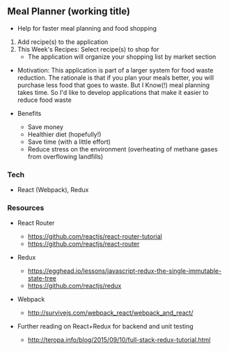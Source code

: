 ## Meal Planner (working title)

* Help for faster meal planning and food shopping

1. Add recipe(s) to the application
2. This Week's Recipes: Select recipe(s) to shop for
   * The application will organize your shopping list by market section

* Motivation: This application is part of a larger system for food waste reduction. The rationale is that if you plan your meals better, you will purchase less food that goes to waste. But I Know(!) meal planning takes time. So I'd like to develop applications that make it easier to reduce food waste

* Benefits
  * Save money
  * Healthier diet (hopefully!)
  * Save time (with a little effort)
  * Reduce stress on the environment (overheating of methane gases from overflowing landfills)

### Tech

* React (Webpack), Redux

### Resources

* React Router
  * https://github.com/reactjs/react-router-tutorial
  * https://github.com/reactjs/react-router
* Redux
  * https://egghead.io/lessons/javascript-redux-the-single-immutable-state-tree
  * https://github.com/reactjs/redux
* Webpack
  * http://survivejs.com/webpack_react/webpack_and_react/

* Further reading on React+Redux for backend and unit testing
  * http://teropa.info/blog/2015/09/10/full-stack-redux-tutorial.html